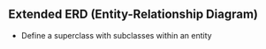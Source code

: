 ## Extended ERD (Entity-Relationship Diagram)
- Define a superclass with subclasses within an entity